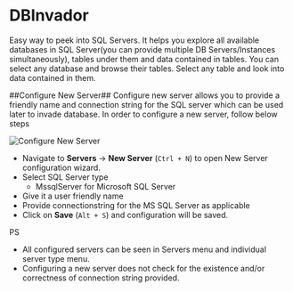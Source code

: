# DBInvador
Easy way to peek into SQL Servers. It helps you explore all available databases in SQL Server(you can provide multiple DB Servers/Instances simultaneously), tables under them and data contained in tables. You can select any database and browse their tables. Select any table and look into data contained in them.

##Configure New Server##
Configure new server allows you to provide a friendly name and connection string for the SQL server which can be used later to invade database. In order to configure a new server, follow below steps

![Configure New Server](://www.techphernalia.com/wp-content/uploads/2016/04/Create-New-Server.png) 

- Navigate to **Servers** -> **New Server** (`Ctrl + N`) to open New Server configuration wizard.
- Select SQL Server type
	- MssqlServer for Microsoft SQL Server
- Give it a user friendly name
- Provide connectionstring for the MS SQL Server as applicable
- Click on **Save** (`Alt + S`) and configuration will be saved.

PS

- All configured servers can be seen in Servers menu and individual server type menu.
- Configuring a new server does not check for the existence and/or correctness of connection string provided.
